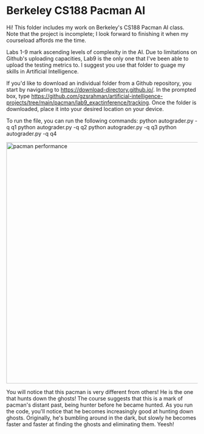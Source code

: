 Berkeley CS188 Pacman AI
====================================
Hi! This folder includes my work on Berkeley's CS188 Pacman AI class. Note that the project is incomplete; I look forward to finishing it when my courseload affords me the time.

Labs 1-9 mark ascending levels of complexity in the AI. Due to limitations on Github's uploading capacities, Lab9 is the only one that I've been able to upload the testing metrics to. I suggest you use that folder to guage my skills in Artificial Intelligence.

If you'd like to download an individual folder from a Github repository, you start by navigating to https://download-directory.github.io/. In the prompted box, type https://github.com/gzsrahman/artificial-intelligence-projects/tree/main/pacman/lab9_exactinference/tracking. Once the folder is downloaded, place it into your desired location on your device.

To run the file, you can run the following commands:
python autograder.py -q q1
python autograder.py -q q2
python autograder.py -q q3
python autograder.py -q q4

<img width="636" alt="pacman performance" src="https://user-images.githubusercontent.com/124002750/222544017-b2e3659e-2eba-4114-946c-fb81a33f725c.png">

You will notice that this pacman is very different from others! He is the one that hunts down the ghosts! The course suggests that this is a mark of pacman's distant past, being hunter before he became hunted. As you run the code, you'll notice that he becomes increasingly good at hunting down ghosts. Originally, he's bumbling around in the dark, but slowly he becomes faster and faster at finding the ghosts and eliminating them. Yeesh!

